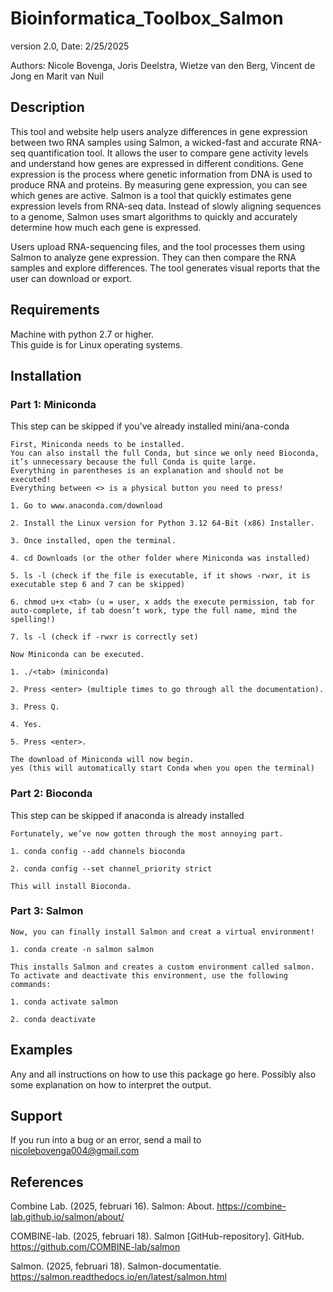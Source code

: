 # Bioinformatica_Toolbox_Salmon
version 2.0, Date: 2/25/2025

Authors: Nicole Bovenga, Joris Deelstra, Wietze van den Berg, Vincent de Jong en Marit van Nuil
 
 
## Description
This tool and website help users analyze differences in gene expression between two RNA samples using Salmon, a wicked-fast and accurate RNA-seq quantification tool. 
It allows the user to compare gene activity levels and understand how genes are expressed in different conditions.
Gene expression is the process where genetic information from DNA is used to produce RNA and proteins. By measuring gene expression, you can see which genes are active.
Salmon is a tool that quickly estimates gene expression levels from RNA-seq data. Instead of slowly aligning sequences to a genome, 
Salmon uses smart algorithms to quickly and accurately determine how much each gene is expressed.

Users upload RNA-sequencing files, and the tool processes them using Salmon to analyze gene expression.
They can then compare the RNA samples and explore differences. The tool generates visual reports that the user can download or export.

## Requirements
Machine with python 2.7 or higher. <br>
This guide is for Linux operating systems.

## Installation
### Part 1: Miniconda
This step can be skipped if you've already installed mini/ana-conda
```
First, Miniconda needs to be installed.
You can also install the full Conda, but since we only need Bioconda, it’s unnecessary because the full Conda is quite large.
Everything in parentheses is an explanation and should not be executed!
Everything between <> is a physical button you need to press!
 
1. Go to www.anaconda.com/download
 
2. Install the Linux version for Python 3.12 64-Bit (x86) Installer.
 
3. Once installed, open the terminal.
 
4. cd Downloads (or the other folder where Miniconda was installed)
 
5. ls -l (check if the file is executable, if it shows -rwxr, it is executable step 6 and 7 can be skipped)
 
6. chmod u+x <tab> (u = user, x adds the execute permission, tab for auto-complete, if tab doesn’t work, type the full name, mind the spelling!)
 
7. ls -l (check if -rwxr is correctly set)
 
Now Miniconda can be executed.
 
1. ./<tab> (miniconda)
 
2. Press <enter> (multiple times to go through all the documentation).
 
3. Press Q.
 
4. Yes.
 
5. Press <enter>.
 
The download of Miniconda will now begin.
yes (this will automatically start Conda when you open the terminal)
```
### Part 2: Bioconda
This step can be skipped if anaconda is already installed
 
```
Fortunately, we’ve now gotten through the most annoying part.
 
1. conda config --add channels bioconda
 
2. conda config --set channel_priority strict
 
This will install Bioconda.
```
### Part 3: Salmon
 
```
Now, you can finally install Salmon and creat a virtual environment!
 
1. conda create -n salmon salmon
 
This installs Salmon and creates a custom environment called salmon.
To activate and deactivate this environment, use the following commands:
 
1. conda activate salmon
 
2. conda deactivate
```
 
## Examples
Any and all instructions on how to use this package go here. Possibly also some explanation on
how to interpret the output.
 
## Support
If you run into a bug or an error, send a mail to nicolebovenga004@gmail.com
 
## References
 
Combine Lab. (2025, februari 16). Salmon: About. https://combine-lab.github.io/salmon/about/  
 
COMBINE-lab. (2025, februari 18). Salmon [GitHub-repository]. GitHub. https://github.com/COMBINE-lab/salmon 
 
Salmon. (2025, februari 18). Salmon-documentatie. https://salmon.readthedocs.io/en/latest/salmon.html 
 
